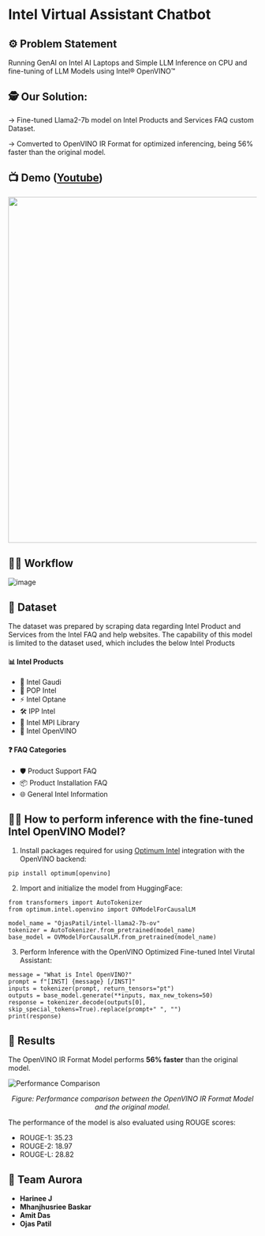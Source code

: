# Intel Virtual Assistant Chatbot

## :gear: Problem Statement 
Running GenAI on Intel AI Laptops and Simple LLM Inference on CPU and fine-tuning of LLM Models using Intel® OpenVINO™ 

## :detective: Our Solution:
-> Fine-tuned Llama2-7b model on Intel Products and Services FAQ custom Dataset.

-> Comverted to OpenVINO IR Format for optimized inferencing, being 56% faster than the original model.


## :tv: Demo ([Youtube](https://youtu.be/1fdKZiXexSU))

<a href="https://youtu.be/1fdKZiXexSU" target="_blank">
  <img src="https://github.com/user-attachments/assets/4bfd73b4-0e4b-4288-b8de-e7bfafc73fa7" width="700"/>
</a>

## :running_man: Workflow 
![image](https://github.com/user-attachments/assets/2f5ebda2-d4be-470a-b2e1-1d2e0a8a0518)



## :open_file_folder: Dataset
The dataset was prepared by scraping data regarding Intel Product and Services from the Intel FAQ and help websites. The capability of this model is limited to the dataset used, which includes the below Intel Products

#### 📊 Intel Products

- 🚀 Intel Gaudi
- 🔧 POP Intel
- ⚡ Intel Optane
- 🛠️ IPP Intel
- 🔗 Intel MPI Library
- 🧠 Intel OpenVINO

#### ❓ FAQ Categories

- 🛡️ Product Support FAQ
- 📦 Product Installation FAQ
- 🌐 General Intel Information

## 🏃‍♂️ How to perform inference with the fine-tuned Intel OpenVINO Model?

1. Install packages required for using [Optimum Intel](https://huggingface.co/docs/optimum/intel/index) integration with the OpenVINO backend:

```
pip install optimum[openvino]
```

2. Import and initialize the model from HuggingFace:

```
from transformers import AutoTokenizer
from optimum.intel.openvino import OVModelForCausalLM

model_name = "OjasPatil/intel-llama2-7b-ov"
tokenizer = AutoTokenizer.from_pretrained(model_name)
base_model = OVModelForCausalLM.from_pretrained(model_name)
```

3. Perform Inference with the OpenVINO Optimized Fine-tuned Intel Virutal Assistant:

```
message = "What is Intel OpenVINO?"
prompt = f"[INST] {message} [/INST]"
inputs = tokenizer(prompt, return_tensors="pt")
outputs = base_model.generate(**inputs, max_new_tokens=50)
response = tokenizer.decode(outputs[0], skip_special_tokens=True).replace(prompt+" ", "")
print(response)
```

## 🌠 Results
The OpenVINO IR Format Model performs **56% faster** than the original model.

![Performance Comparison](https://github.com/user-attachments/assets/a672e14d-f935-4b4c-8845-48bf832a747f)

<p align="center">
  <em>Figure: Performance comparison between the OpenVINO IR Format Model and the original model.</em>
</p>

The performance of the model is also evaluated using ROUGE scores:

- ROUGE-1: 35.23
- ROUGE-2: 18.97
- ROUGE-L: 28.82


## :handshake: Team Aurora
- **Harinee J**
- **Mhanjhusriee Baskar**
- **Amit Das**
- **Ojas Patil**
